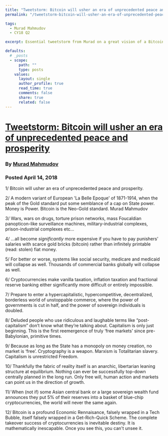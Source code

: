 ```yaml
---
title: "Tweetstorm: Bitcoin will usher an era of unprecedented peace and prosperity"
permalink: "/tweetstorm-bitcoin-will-usher-an-era-of-unprecedented-peace-and-prosperity" 

tags:
  - Murad Mahmudov
  - CY18 Q2

excerpt: Essential tweetstorm from Murad on a great vision of a Bitcoin future. Posted April 14, 2018.

defaults:
  # _posts
  - scope:
      path: ""
      type: posts
    values:
      layout: single
      author_profile: true
      read_time: true
      comments: false
      share: true
      related: false
---
```

# [Tweetstorm: Bitcoin will usher an era of unprecedented peace and prosperity](https://twitter.com/MustStopMurad/status/985335762421010434?s=09)
### By [Murad Mahmudov](https://twitter.com/MustStopMurad)
### Posted April 14, 2018

1/ Bitcoin will usher an era of unprecedented peace and prosperity.

2/ A modern variant of European 'La Belle Epoque' of 1871-1914, when the peak of the Gold standard put some semblance of a cap on State power. Money is Power. Bitcoin is the Neo-Gold standard.
Murad Mahmudov

3/ Wars, wars on drugs, torture prison networks, mass Foucaldian panopticon-like surveillance machines, military-industrial complexes, prison-industrial complexes etc...

4/ ...all become *significantly* more expensive if you have to pay punishers’ salaries with scarce gold bricks (bitcoin) rather than infinitely printable (read: stolen) fiat money.

5/ For better or worse, systems like social security, medicare and medicaid will collapse as well. Thousands of commercial banks globally will collapse as well.

6/ Cryptocurrencies make vanilla taxation, inflation taxation and fractional reserve banking either significantly more difficult or entirely impossible.

7/ Prepare to enter a hypercapitalistic, hypercompetitive, decentralized, borderless world of unstoppable commerce, where the power of governments is cut in half, and the power of sovereign individuals is doubled.

8/ Deluded people who use ridiculous and laughable terms like “post-capitalism” don’t know what they’re talking about. Capitalism is only just beginning. This is the first reemergence of truly ‘free markets’ since pre-Babylonian, primitive times.

9/ Because as long as the State has a monopoly on money creation, no market is ‘free’. Cryptography is a weapon. Marxism is Totalitarian slavery. Capitalism is unrestricted Freedom.

10/ Thankfully the fabric of reality itself is an anarchic, libertarian leaning structure at equilibrium. Nothing can ever be successfully top-down centrally planned in the long run. Only free will, human action and markets can point us in the direction of growth.

11/ When (not if) some Asian central bank or a large sovereign wealth fund announces they put 5% of their reserves into a basket of blue-chip cryptocurrencies, the world will never the same again.

12/ Bitcoin is a profound Economic Rennaisance, falsely wrapped in a Tech Bubble, itself falsely wrapped in a Get-Rich-Quick Scheme. The complete takeover success of cryptocurrencies is inevitable destiny. It is mathematically inescapable. Once you see this, you can't unsee it.